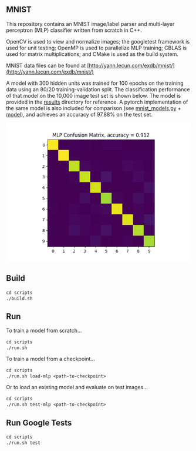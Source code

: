 ## MNIST
This repository contains an MNIST image/label parser and
multi-layer perceptron (MLP) classifier written from scratch in C++. 

OpenCV is used to view and normalize images; the googletest framework is used
for unit testing; OpenMP is used to parallelize MLP training; CBLAS is used for
matrix multiplications; and CMake is used as the build system.

MNIST data files can be found at
[http://yann.lecun.com/exdb/mnist/](http://yann.lecun.com/exdb/mnist/)

A model with 300 hidden units was trained for 100 epochs on the training data
using an 80/20 training-validation split. The classification performance of that
model on the 10,000 image test set is shown below. The model is provided in the
[results](/results/models/model_10-26-1733)
directory for reference. A pytorch implementation of the same model is also included
for comparison (see [mnist_models.py](/src/mnist_models.py) + [model](/results/models/model_10-31-1339/)),
and achieves an accuracy of 97.88% on the test set.

![MLP Confusion Matrix](results/models/model_10-26-1733/model_10-26-1733_confusion.png)

## Build

```
cd scripts
./build.sh
```
## Run

To train a model from scratch...
```
cd scripts
./run.sh
```

To train a model from a checkpoint...
```
cd scripts
./run.sh load-mlp <path-to-checkpoint>
```

Or to load an existing model and evaluate on test images...
```
cd scripts
./run.sh test-mlp <path-to-checkpoint>
```

## Run Google Tests
```
cd scripts
./run.sh test
```
